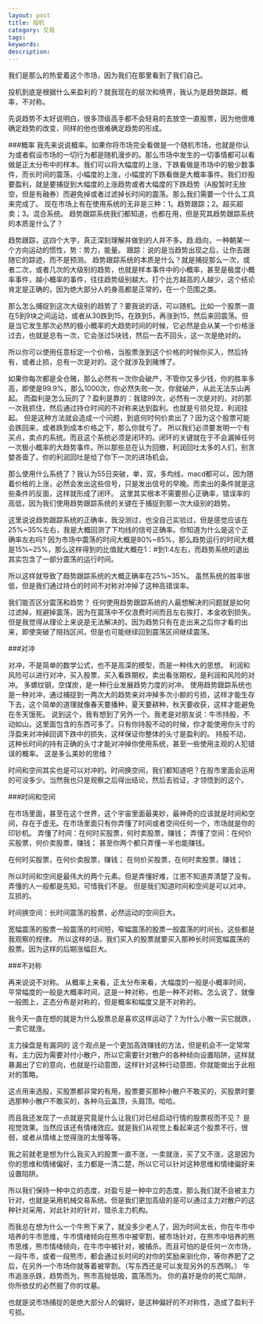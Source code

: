 ```yaml
---
layout: post
title: 投机
category: 交易
tags: 
keywords: 
description: 
---
```



我们是那么的热爱着这个市场，因为我们在那里看到了我们自己。

投机到底是根据什么来盈利的？就我现在的层次和境界，我认为是趋势跟踪，概率，不对称。

先说趋势不太好说明白，很多顶级高手都不会轻易的去放空一直股票，因为他很难确定趋势的改变，同样的他也很难确定趋势的形成。

###概率
我先来说说概率。如果你将市场完全看做是一个随机市场，也就是你认为或者假设市场的一切行为都是随机漫步的。那么市场中发生的一切事情都可以看做是正太分布中的样本。我们可以将大幅度的上涨，下跌看做是市场中的极少数事件，而长时间的震荡，小幅度的上涨，小幅度的下跌看做是大概率事件。我们炒股要盈利，就是要捕捉到大幅度的上涨趋势或者大幅度的下跌趋势（A股暂时无放空，但是有融券）而避免掉或者过滤掉长时间的震荡。那么我们需要一个什么工具来完成了。
现在市场上有在使用系统的无非是三种：1。趋势跟踪；2。超买超卖；3。混合系统。
趋势跟踪系统我们都知道，也都在用，但是究其趋势跟踪系统的本质是什么了？

趋势跟踪，这四个大字，真正深刻理解并做到的人并不多。趋:趋向，一种朝某一个方向运动的惯性，势：势力，能量。
跟踪：说的是当趋势出现之后，让你去跟随它的踪迹，而不是预测。
趋势跟踪系统的本质是什么？就是捕捉那么一次，或者二次，或者几次的大级别的趋势，也就是样本事件中的小概率，甚至是极度小概率事件，越小概率的事件，往往趋势级别越大。打个比方越高的人越少，这个结论肯定是正确的，因为绝大部分人的身高都是正常的，在一个范围之类。

那么怎么捕捉到这次大级别的趋势了？要我说的话，可以随机。比如一个股票一直在5到9块之间运动，或者从30跌到15，在跌到5，再涨到15，然后来回震荡。但是当它发生那次必然的极小概率的大趋势时间的时候，它必然是会从某一个价格涨过去，也就是总有一次，它会涨过5块钱，然后一去不回头，这一次是绝对的。

所以你可以使用任意标定一个价格，当股票涨到这个价格的时候你买入，然后持有，或者止损，总有一次是对的。这个就涉及到赌博了。

如果你每次都是全仓赌，那么必然有一次你会破产，不管你又多少钱，你的胜率多高，即使是99.9%，那么1000次，你必然失败一次，你就破产，从此无法东山再起。
而盈利是怎么玩的了？盈利是靠的：我错99次，必然有一次是对的，对的那一次我抓住，然后通过持仓时间的不对称来达到盈利。也就是亏损兑现，利润挂起。
但是这种方法就会造成一个问题，到底何时何价卖出了？因为这个股票可能会跌回来，或者跌到成本价格之下，那么你就亏了。
所以我们必须要发明一个有买点，卖点的系统。而且这个系统必须是闭环的。闭环的关键就在于不会漏掉任何一次极小概率的大趋势事件。所以那些总在认为回撤，利润回吐太多的人们，别贪婪吝啬了。你的利润回吐是给了你下一次的进场机会。

那么使用什么系统了？我认为55日突破，单，双，多均线，macd都可以，因为随着价格的上涨，必然会发出这些信号，只是发出信号的早晚。而卖出的条件就是这些条件的反面，这样就形成了闭环。
这里其实根本不需要担心正确率，错误率的高低，因为我们使用趋势跟踪系统的关键在于捕捉到那一次大级别的趋势。

这里说说趋势跟踪系统的正确率，我没测过，也没自己实验过，但是感觉应该在25%~35%左右，我是大概回测了下均线的信号正确率。你知道为什么是这个正确率左右吗?
因为市场中震荡的时间大概是80%~85%，那么趋势运行的时间大概是15%~25%，那么这样得到的比值就大概在1：#到1:4左右，而趋势系统的退出其实包含了一部分震荡的运行时间。

所以这样就导致了趋势跟踪系统的大概正确率在25%~35%。
虽然系统的胜率很低，但是我们通过持仓的时间不对称对冲掉了这种高错误率。

我们能否区分震荡和趋势？
任何使用趋势跟踪系统的人最想解决的问题就是如何过滤掉，规避掉震荡，因为在震荡中不仅浪费时间而且左右挨打，本金收到损失。但是我觉得从理论上来说是无法解决的。因为趋势只有在走出来之后你才看的出来，即使突破了阻挡区间，但是也可能继续回到震荡区间继续震荡。


###对冲

对冲，不是简单的数学公式，也不是高深的模型，而是一种伟大的思想。
利润和风险可以进行对冲，买入股票，买入看跌期权，卖出看张期权，是利润和风险的对冲。
多螺纹钢，空煤炭，是一种行业发展趋势力度的对冲。
使用趋势跟踪系统也是一种对冲，通过捕捉到一两次大的趋势来对冲掉多次小额的亏损，这样才能生存下去，这个简单的道理就像春天要播种，夏天要耕种，秋天要收获，这样才能避免在冬天饿死。
说到这个，我有想到了另外一个。我老是对朋友说：牛市持股，不动如山。这里面包含的东西可多了。只有你持股不动的时候，你才能使用你头寸的浮盈来对冲掉回调下跌中的损失，这样保证你整体的头寸是盈利的。
持股不动，这种长时间的持有正确的头寸才能对冲掉你使用系统，甚至一些使用主观的人犯错误的概率。
这是多么美妙的思维？

时间和空间其实也是可以对冲的。时间换空间，我们都知道吧？在股市里面会运用的可没多少。当然我也只是观察之后得出结论，然后去验证，才领悟到的这个。

###时间和空间

在市场里面，甚至在这个世界，这个宇宙里面最美妙，最神奇的应该就是时间和空间，存在于虚无。在市场里面只有你弄懂了时间或者空间任何一个，市场就是你的印钞机。
弄懂了时间：在何时买股票，何时卖股票，赚钱；
弄懂了空间：在何价买股票，何价卖股票，赚钱；
甚至你两个都只弄懂一半也能赚钱。

在何时买股票，在何价卖股票，赚钱；
在何价买股票，在何时卖股票，赚钱；

所以时间和空间是最伟大的两个元素。但是弄懂好难，江恩不知道弄清楚了没有。弄懂的人一般都是先知，可惜我们不是。
但是我们知道时间和空间是可以对冲，互损的。

时间换空间：长时间震荡的股票，必然运动的空间巨大。

宽幅震荡的股票一般震荡的时间短，窄幅震荡的股票一般震荡的时间长。这些都是我观察的规律。
所以这样的话，我们买入的股票就要买入那种长时间宽幅震荡的股票。因为这样的后期涨幅巨大。


###不对称

再来说说不对称。
从概率上来看，正太分布来看，大幅度的一般是小概率时间，平常幅度的一般是大概率时间，这是一种对称，也是一种不对称。怎么说了，就像一般图上，正态分布是对称的，但是概率和幅度又是不对称的。

我今天一直在想的就是为什么股票总是喜欢这样运动了？为什么小散一买它就跌，一卖它就涨。


主力操盘是有漏洞的
这个观点是一个更加高效赚钱的方法，但是机会不一定常常有。主力因为需要对付小散户，所以它需要针对散户的各种倾向设置陷阱，这样就暴漏出了它的意向，也就是行动意图，这样针对这种行动意图，你就能做出于此相对的策略。

这点用来选股，买股票都非常的有用，股票要买那种小散户不敢买的，买股票时要选那种小散户不敢买的，各种乌云盖顶，头肩顶。哈哈。

而且我还发现了一点就是究竟是什么让我们对已经启动行情的股票视而不见？
是视觉效果。当然应该还有情绪效应。就是我们从视觉上看起来这个股票不行，很弱，或者从情绪上觉得涨的太慢等等。

我之前就老是想为什么我买入的股票一直不涨，一卖就涨，买了又不涨，这是因为你的思维和情绪偏好，主力都是一清二楚，所以它可以针对这种思维和情绪偏好来设置陷阱。

所以我们保持一种中立的态度，对盈亏是一种中立的态度，那么我们就不会被主力针对，也就是采用机械交易系统。但是我们更加高级的是可以通过主力对散户的这种针对采用，对此针对的针对，猎杀主力机构。

而我总在想为什么一个牛熊下来了，就没多少老人了，因为时间太长，你在牛市中培养的牛市思维，牛市情绪倾向在熊市中被宰割，被市场针对，在熊市中培养的熊市思维，熊市情绪倾向，在牛市中被针对，被捕杀。而且可怕的是任何一次市场，一段牛市，或者一段熊市，都会通过长时间的对你的奖励来驯化你，等你养肥了之后，在另外一个市场你就等着被宰割。（写东西还是可以发现另外的东西啊。）
牛市追涨杀跌，趋势而为，熊市高抛低吸，震荡而为。
你的喜好是你的死亡陷阱，你所依仗的必然掘了你的坟墓。

也就是说市场捕捉的是绝大部分人的偏好，是这种偏好的不对称性，造成了盈利于亏损。



